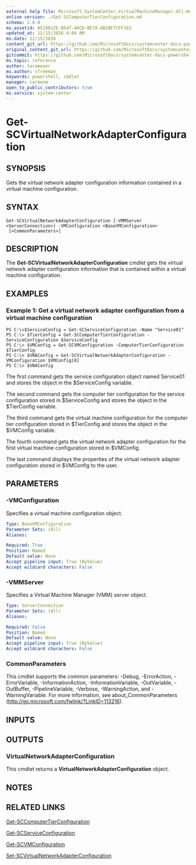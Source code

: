 ```yaml
---
external help file: Microsoft.SystemCenter.VirtualMachineManager.dll-Help.xml
online version: ./Get-SCComputerTierConfiguration.md
schema: 2.0.0
ms.assetid: A519812E-B547-46CD-BE70-AB2BF7CFF163
updated_at: 12/15/2016 4:04 AM
ms.date: 12/15/2016
content_git_url: https://github.com/MicrosoftDocs/systemcenter-docs-powershell/blob/master/systemcenter-cmdlets/SystemCenter2016/VirtualMachineManager/vlatest/Get-SCVirtualNetworkAdapterConfiguration.md
original_content_git_url: https://github.com/MicrosoftDocs/systemcenter-docs-powershell/blob/master/systemcenter-cmdlets/SystemCenter2016/VirtualMachineManager/vlatest/Get-SCVirtualNetworkAdapterConfiguration.md
gitcommit: https://github.com/MicrosoftDocs/systemcenter-docs-powershell/blob/7df4508c7b907a214e6a8eca76037b06065ef078/systemcenter-cmdlets/SystemCenter2016/VirtualMachineManager/vlatest/Get-SCVirtualNetworkAdapterConfiguration.md
ms.topic: reference
author: tarameyer
ms.author: cfreeman
keywords: powershell, cmdlet
manager: carmonm
open_to_public_contributors: true
ms.service: system-center
---
```


# Get-SCVirtualNetworkAdapterConfiguration

## SYNOPSIS
Gets the virtual network adapter configuration information contained in a virtual machine configuration.

## SYNTAX

```
Get-SCVirtualNetworkAdapterConfiguration [-VMMServer <ServerConnection>] -VMConfiguration <BaseVMConfiguration>
 [<CommonParameters>]
```

## DESCRIPTION
The **Get-SCVirtualNetworkAdapterConfiguration** cmdlet gets the virtual network adapter configuration information that is contained within a virtual machine configuration.

## EXAMPLES

### Example 1: Get a virtual network adapter configuration from a virtual machine configuration
```
PS C:\>$ServiceConfig = Get-SCServiceConfiguration -Name "Service01" 
PS C:\> $TierConfig = Get-SCComputerTierConfiguration -ServiceConfiguration $ServiceConfig 
PS C:\> $VMConfig = Get-SCVMConfiguration -ComputerTierConfiguration $TierConfig
PS C:\> $VNAConfig = Get-SCVirtualNetworkAdapterConfiguration -VMConfiguration $VMConfig[0]
PS C:\> $VNAConfig
```

The first command gets the service configuration object named Service01 and stores the object in the $ServiceConfig variable.

The second command gets the computer tier configuration for the service configuration stored in $ServiceConfig and stores the object in the $TierConfig variable.

The third command gets the virtual machine configuration for the computer tier configuration stored in $TierConfig and stores the object in the $VMConfig variable.

The fourth command gets the virtual network adapter configuration for the first virtual machine configuration stored in $VMConfig.

The last command displays the properties of the virtual network adapter configuration stored in $VMConfig to the user.

## PARAMETERS

### -VMConfiguration
Specifies a virtual machine configuration object.

```yaml
Type: BaseVMConfiguration
Parameter Sets: (All)
Aliases: 

Required: True
Position: Named
Default value: None
Accept pipeline input: True (ByValue)
Accept wildcard characters: False
```

### -VMMServer
Specifies a Virtual Machine Manager (VMM) server object.

```yaml
Type: ServerConnection
Parameter Sets: (All)
Aliases: 

Required: False
Position: Named
Default value: None
Accept pipeline input: True (ByValue)
Accept wildcard characters: False
```

### CommonParameters
This cmdlet supports the common parameters: -Debug, -ErrorAction, -ErrorVariable, -InformationAction, -InformationVariable, -OutVariable, -OutBuffer, -PipelineVariable, -Verbose, -WarningAction, and -WarningVariable. For more information, see about_CommonParameters (http://go.microsoft.com/fwlink/?LinkID=113216).

## INPUTS

## OUTPUTS

### VirtualNetworkAdapterConfiguration
This cmdlet returns a **VirtualNetworkAdapterConfiguration** object.

## NOTES

## RELATED LINKS

[Get-SCComputerTierConfiguration](xref:SystemCenter2016/VirtualMachineManager/vlatest/Get-SCComputerTierConfiguration.md)

[Get-SCServiceConfiguration](xref:SystemCenter2016/VirtualMachineManager/vlatest/Get-SCServiceConfiguration.md)

[Get-SCVMConfiguration](xref:SystemCenter2016/VirtualMachineManager/vlatest/Get-SCVMConfiguration.md)

[Set-SCVirtualNetworkAdapterConfiguration](xref:SystemCenter2016/VirtualMachineManager/vlatest/Set-SCVirtualNetworkAdapterConfiguration.md)

